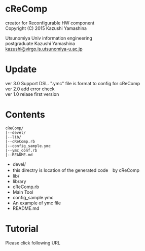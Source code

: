 cReComp
===============================
creator for Reconfigurable HW component  
Copyright (C) 2015 Kazushi Yamashina  
  
Utsunomiya Univ information engineering  
postgraduate Kazushi Yamashina  
kazushi@virgo.is.utsunomiya-u.ac.jp  
  
Update
=================================
ver 3.0 Support DSL. ".ymc" file is format to config for cReComp  
ver 2.0 add error check  
ver 1.0 relase first version  

Contents
=================================

```
cReComp/
|--devel/
|--lib/
|--cReComp.rb
|--config_sample.ymc
|--ymc_conf.rb
|--README.md
```

- devel/
 - this directry is location of the generated code　by cReComp
- lib/
 - library
- cReComp.rb
 - Main Tool
- config_sample.ymc
 - An example of ymc file
- README.md

Tutorial
===============================

Please click following URL
